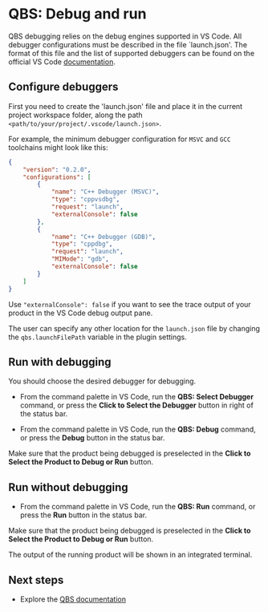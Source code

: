 # QBS: Debug and run

QBS debugging relies on the debug engines supported in VS Code. All debugger
configurations must be described in the file `launch.json'. The format of this
file and the list of supported debuggers can be found on the official VS Code
[documentation](https://code.visualstudio.com/docs/cpp/launch-json-reference).

## Configure debuggers

First you need to create the 'launch.json' file and place it in the current
project workspace folder, along the path `<path/to/your/project/.vscode/launch.json>`.

For example, the minimum debugger configuration for `MSVC` and `GCC`
toolchains might look like this:

```json
{
    "version": "0.2.0",
    "configurations": [
        {
            "name": "C++ Debugger (MSVC)",
            "type": "cppvsdbg",
            "request": "launch",
            "externalConsole": false
        },
        {
            "name": "C++ Debugger (GDB)",
            "type": "cppdbg",
            "request": "launch",
            "MIMode": "gdb",
            "externalConsole": false
        }
    ]
}
```

Use `"externalConsole": false` if you want to see the trace output of
your product in the VS Code debug output pane.

The user can specify any other location for the `launch.json` file by changing
the `qbs.launchFilePath` variable in the plugin settings.

## Run with debugging

You should choose the desired debugger for debugging.

* From the command palette in VS Code, run the **QBS: Select Debugger**
command, or press the **Click to Select the Debugger** button in right
of the status bar.

* From the command palette in VS Code, run the **QBS: Debug**
command, or press the **Debug** button in the status bar.

Make sure that the product being debugged is preselected in the
**Click to Select the Product to Debug or Run** button.

## Run without debugging

* From the command palette in VS Code, run the **QBS: Run**
command, or press the **Run** button in the status bar.

Make sure that the product being debugged is preselected in the
**Click to Select the Product to Debug or Run** button.

The output of the running product will be shown in an integrated terminal.

## Next steps

- Explore the [QBS documentation](README.md)
